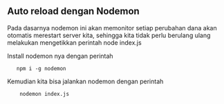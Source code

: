 ## Auto reload dengan Nodemon

Pada dasarnya nodemon ini akan memonitor setiap perubahan dana akan otomatis merestart server kita,
sehingga kita tidak perlu berulang ulang melakukan mengetikkan perintah node index.js

Install nodemon nya dengan perintah
```
   npm i -g nodemon
```

Kemudian kita bisa jalankan nodemon dengan perintah
```
    nodemon index.js
```


